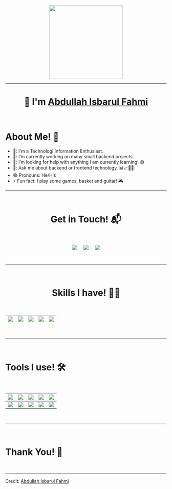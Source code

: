 <p align="center">
  <img src="https://ais-aif.my.id/img/logo.png" height="230"/>
</p>
<hr>
<h1 align="center">👋 I'm <a href="https://github.com/AisAif">Abdullah Isbarul Fahmi<a></h1>
<Br>
<h1>About Me! 🤫</h1>

- 🏫: I'm a Technologi Information Enthusiast.
- 🔭: I’m currently working on many small backend projects.
- 🤔: I’m looking for help with anything I am currently learning! 😅
- 💬: Ask me about backend or frontend technology. 📊📈🤖🧠
- 😄  Pronouns: He/His
- ⚡  Fun fact: I play some games, basket and guitar! 🎮
  
<hr>
<Br>
<h1 align="center">Get in Touch! 📬</h1>
<Br>
<p align="center">
<a href="https://www.linkedin.com/in/aisaif/" target="blank"><img align="center" src="https://img.shields.io/badge/Abdullah Isbarul Fahmi-0077B5?style=for-the-badge&logo=linkedin&logoColor=white" /></a> &nbsp;&nbsp;&nbsp;  <a href="mailto:iam@ais-aif.my.id" target="blank"><img align="center" src="https://img.shields.io/badge/iam@ais--aif.my.id-D14836?style=for-the-badge&logo=gmail&logoColor=white" /></a>    &nbsp;&nbsp;&nbsp;       <a href="https://www.github.com/AisAif" target="blank"><img align="center" src="https://img.shields.io/badge/AisAif-100000?style=for-the-badge&logo=github&logoColor=white" /></a>
</p>
  
<Br>
<hr>
<Br>
<h1 align="center">Skills I have! 🤸‍♂</h1>
<Br>
  
|![](https://img.shields.io/badge/BE-Backend%20Development-brightgreen?style=for-the-badge)|![](https://img.shields.io/badge/FE-Frontend%20Development-brightgreen?style=for-the-badge)|![](https://img.shields.io/badge/DB-Database%20Management-brightgreen?style=for-the-badge)|![](https://img.shields.io/badge/Web%20Scraping-red?style=for-the-badge)|![](https://img.shields.io/badge/Linux%20Operation-red?style=for-the-badge)|
|---|---|---|---|---|
  
  
<Br>
<hr>
<Br>
<h1>Tools I use! 🛠️</h1>
<Br>
 
|![](https://img.shields.io/badge/Javascript-FFD43B?style=for-the-badge&logo=javascript&logoColor=darkgreen)|![](https://img.shields.io/badge/Typescript-FF6F00?style=for-the-badge&logo=typescript&logoColor=white)|![](https://img.shields.io/badge/PHP-F7931E?style=for-the-badge&logo=php&logoColor=white)|![](https://img.shields.io/badge/Mysql-D00000?style=for-the-badge&logo=mysql&logoColor=white)|![](https://img.shields.io/badge/MongoDB-F37626.svg?&style=for-the-badge&logo=mongodb&logoColor=white)|
|---|---|---|---|---|
|![](https://img.shields.io/badge/NodeJS-342B029.svg?&style=for-the-badge&logoColor=white)|![](https://img.shields.io/badge/Golang-2C2D72?style=for-the-badge&logo=go&logoColor=white)|![](https://img.shields.io/badge/RabbitMQ-777BB4?style=for-the-badge&logo=rabbitmq&logoColor=white)|![](https://img.shields.io/badge/Redis-239120?style=for-the-badge&logo=redis&logoColor=white)|![](https://img.shields.io/badge/And%20More!-yellow?style=for-the-badge)|
  

<Br>
<hr>
<Br>

<h1>Thank You! 🤵 </h1>
<Br>

------
  
Credit: [Abdullah Isbarul Fahmi](https://github.com/AisAif)